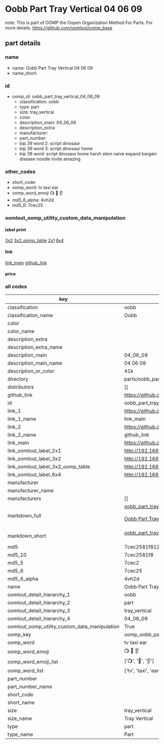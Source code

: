 # Oobb Part Tray Vertical 04 06 09  

note: This is part of OOMP the Oopen Organization Method For Parts. For more details: https://github.com/oomlout/oomp_base

##  part details





### name
* name: Oobb Part Tray Vertical 04 06 09
* name_short: 
### id
* oomp_id: oobb_part_tray_vertical_04_06_09
  * classification: oobb
  * type: part
  * size: tray_vertical
  * color: 
  * description_main: 04_06_09
  * description_extra: 
  * manufacturer: 
  * part_number: 
  * bip 39 word 2: script dinosaur
  * bip 39 word 3: script dinosaur home
  * bip 39 word: script dinosaur home harsh stem naive expand bargain disease noodle invite amazing

### other_codes
* short_code: 
* oomp_word: tv taxi ear
* oomp_word_emoji :tv: :taxi: :ear:
* md5_6_alpha: 4vh2d
* md5_6: 7cec25






### oomlout_oomp_utility_custom_data_manipulation
#### label print
[3x2](http://192.168.1.245:1112/?label=oomp%204vh2d)
[3x2_oomp_table](http://192.168.1.107:1112/?label=oomp%204vh2d)
[2x1](http://192.168.1.242:1112/?label=oomp%204vh2d)
[6x4](http://192.168.1.55:1112/?label=oomp%204vh2d)    

#### link

[link_main](https://github.com/oomlout/oomlout_oomp_current_version_messy/tree/main/parts/oobb_part_tray_vertical_04_06_09) [github_link](https://github.com/oomlout/oomlout_oomp_part_src/tree/main/parts/oobb_part_tray_vertical_04_06_09)                             

#### price







### all codes 
| key | value |  
| --- | --- |  
| classification | oobb |  
| classification_name | Oobb |  
| color |  |  
| color_name |  |  
| description_extra |  |  
| description_extra_name |  |  
| description_main | 04_06_09 |  
| description_main_name | 04 06 09 |  
| description_or_color | 41k |  
| directory | parts/oobb_part_tray_vertical_04_06_09 |  
| distributors | [] |  
| github_link | https://github.com/oomlout/oomlout_oomp_part_src/tree/main/parts/oobb_part_tray_vertical_04_06_09 |  
| id | oobb_part_tray_vertical_04_06_09 |  
| link_1 | https://github.com/oomlout/oomlout_oomp_current_version_messy/tree/main/parts/oobb_part_tray_vertical_04_06_09 |  
| link_1_name | link_main |  
| link_2 | https://github.com/oomlout/oomlout_oomp_part_src/tree/main/parts/oobb_part_tray_vertical_04_06_09 |  
| link_2_name | github_link |  
| link_main | https://github.com/oomlout/oomlout_oomp_current_version_messy/tree/main/parts/oobb_part_tray_vertical_04_06_09 |  
| link_oomlout_label_2x1 | http://192.168.1.242:1112/?label=oomp%204vh2d |  
| link_oomlout_label_3x2 | http://192.168.1.245:1112/?label=oomp%204vh2d |  
| link_oomlout_label_3x2_oomp_table | http://192.168.1.107:1112/?label=oomp%204vh2d |  
| link_oomlout_label_6x4 | http://192.168.1.55:1112/?label=oomp%204vh2d |  
| manufacturer |  |  
| manufacturer_name |  |  
| manufacturers | [] |  
| markdown_full | [oobb_part_tray_vertical_04_06_09](https://github.com/oomlout/oomlout_oomp_current_version_messy/tree/main/parts/oobb_part_tray_vertical_04_06_09)<br>[](https://github.com/oomlout/oomlout_oomp_current_version_messy/tree/main/parts/oobb_part_tray_vertical_04_06_09)<br>[Oobb Part Tray Vertical 04 06 09](https://github.com/oomlout/oomlout_oomp_current_version_messy/tree/main/parts/oobb_part_tray_vertical_04_06_09)<br><br> |  
| markdown_short | [oobb_part_tray_vertical_04_06_09](https://github.com/oomlout/oomlout_oomp_current_version_messy/tree/main/parts/oobb_part_tray_vertical_04_06_09)<br><br> |  
| md5 | 7cec2581f812aa064aeaa694da0f9e0d |  
| md5_10 | 7cec2581f8 |  
| md5_5 | 7cec2 |  
| md5_6 | 7cec25 |  
| md5_6_alpha | 4vh2d |  
| name | Oobb Part Tray Vertical 04 06 09 |  
| oomlout_detail_hierarchy_1 | oobb |  
| oomlout_detail_hierarchy_2 | part |  
| oomlout_detail_hierarchy_3 | tray_vertical |  
| oomlout_detail_hierarchy_4 | 04_06_09 |  
| oomlout_oomp_utility_custom_data_manipulation | True |  
| oomp_key | oomp_oobb_part_tray_vertical_04_06_09 |  
| oomp_word | tv taxi ear |  
| oomp_word_emoji | :tv: :taxi: :ear: |  
| oomp_word_emoji_list | [':tv:', ':taxi:', ':ear:'] |  
| oomp_word_list | ['tv', 'taxi', 'ear'] |  
| part_number |  |  
| part_number_name |  |  
| short_code |  |  
| short_name |  |  
| size | tray_vertical |  
| size_name | Tray Vertical |  
| type | part |  
| type_name | Part |  
